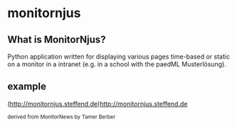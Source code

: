 # monitornjus
## What is MonitorNjus?
Python application written for displaying various pages time-based or static on a monitor in a intranet (e.g. in a school with the paedML Musterlösung).

## example
(http://monitornjus.steffend.de)http://monitornjus.steffend.de

<small>derived from MonitorNews by Tamer Berber</small>

